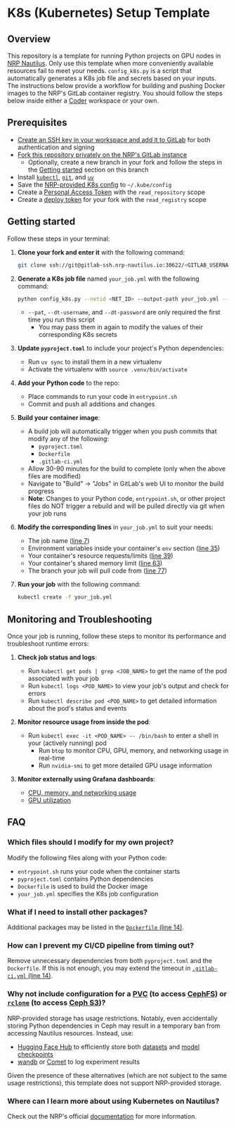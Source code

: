 # K8s (Kubernetes) Setup Template


## Overview

This repository is a template for running Python projects on GPU nodes in [NRP Nautilus](https://nrp.ai/documentation/). Only use this template when more conveniently available resources fail to meet your needs. `config_k8s.py` is a script that automatically generates a K8s job file and secrets based on your inputs. The instructions below provide a workflow for building and pushing Docker images to the NRP's GitLab container registry. You should follow the steps below inside either a [Coder](https://coder.nrp-nautilus.io/) workspace or your own.


## Prerequisites

- [Create an SSH key in your workspace and add it to GitLab](https://gitlab.nrp-nautilus.io/help/user/ssh.md) for both authentication and signing 
- [Fork this repository privately on the NRP's GitLab instance](https://gitlab.nrp-nautilus.io/varuniyer/k8s-setup-template)
    - Optionally, create a new branch in your fork and follow the steps in the [Getting started](#getting-started) section on this branch
- Install [`kubectl`](https://kubernetes.io/docs/tasks/tools/), [`git`](https://git-scm.com/downloads), and [`uv`](https://docs.astral.sh/uv/getting-started/installation/)
- Save the [NRP-provided K8s config](https://portal.nrp-nautilus.io/authConfig) to `~/.kube/config`
- Create a [Personal Access Token](https://docs.gitlab.com/user/profile/personal_access_tokens/) with the `read_repository` scope
- Create a [deploy token](https://docs.gitlab.com/user/project/deploy_tokens/) for your fork with the `read_registry` scope


## Getting started

Follow these steps in your terminal:

1. **Clone your fork and enter it** with the following command:
    ```bash
    git clone ssh://git@gitlab-ssh.nrp-nautilus.io:30622/<GITLAB_USERNAME>/<REPO_NAME>.git && cd <REPO_NAME>
    ```

2. **Generate a K8s job file** named `your_job.yml` with the following command:
    ```bash
    python config_k8s.py --netid <NET_ID> --output-path your_job.yml --pat <GITLAB_PAT> --dt-username <DEPLOY_TOKEN_USERNAME> --dt-password <DEPLOY_TOKEN_PASSWORD>
    ```
    - `--pat`, `--dt-username`, and `--dt-password` are only required the first time you run this script
        - You may pass them in again to modify the values of their corresponding K8s secrets

3. **Update `pyproject.toml`** to include your project's Python dependencies:
    - Run `uv sync` to install them in a new virtualenv
    - Activate the virtualenv with `source .venv/bin/activate`

4. **Add your Python code** to the repo:
    - Place commands to run your code in `entrypoint.sh`
    - Commit and push all additions and changes

5. **Build your container image**:
    - A build job will automatically trigger when you push commits that modify any of the following:
        - `pyproject.toml`
        - `Dockerfile`
        - `.gitlab-ci.yml`
    - Allow 30-90 minutes for the build to complete (only when the above files are modified)
    - Navigate to "Build" &rarr; "Jobs" in GitLab's web UI to monitor the build progress
    - **Note**: Changes to your Python code, `entrypoint.sh`, or other project files do NOT trigger a rebuild and will be pulled directly via git when your job runs
    
    

6. **Modify the corresponding lines** in `your_job.yml` to suit your needs:
    - The job name ([line 7](https://gitlab.nrp-nautilus.io/varuniyer/k8s-setup-template/-/blob/main/job_template.yml?ref_type=heads#L7))
    - Environment variables inside your container's `env` section ([line 35](https://gitlab.nrp-nautilus.io/varuniyer/k8s-setup-template/-/blob/main/job_template.yml?ref_type=heads#L35))
    - Your container's resource requests/limits ([line 39](https://gitlab.nrp-nautilus.io/varuniyer/k8s-setup-template/-/blob/main/job_template.yml?ref_type=heads#L39))
    - Your container's shared memory limit ([line 63](https://gitlab.nrp-nautilus.io/varuniyer/k8s-setup-template/-/blob/main/job_template.yml?ref_type=heads#L63))
    - The branch your job will pull code from ([line 77](https://gitlab.nrp-nautilus.io/varuniyer/k8s-setup-template/-/blob/main/job_template.yml?ref_type=heads#L77))

7. **Run your job** with the following command:
    ```bash
    kubectl create -f your_job.yml
    ```


## Monitoring and Troubleshooting

Once your job is running, follow these steps to monitor its performance and troubleshoot runtime errors:

1. **Check job status and logs**:
    - Run `kubectl get pods | grep <JOB_NAME>` to get the name of the pod associated with your job
    - Run `kubectl logs <POD_NAME>` to view your job's output and check for errors
    - Run `kubectl describe pod <POD_NAME>` to get detailed information about the pod's status and events

2. **Monitor resource usage from inside the pod**:
    - Run `kubectl exec -it <POD_NAME> -- /bin/bash` to enter a shell in your (actively running) pod
        - Run `btop` to monitor CPU, GPU, memory, and networking usage in real-time
        - Run `nvidia-smi` to get more detailed GPU usage information

3. **Monitor externally using Grafana dashboards**:
    - [CPU, memory, and networking usage](https://grafana.nrp-nautilus.io/d/85a562078cdf77779eaa1add43ccec1e/kubernetes-compute-resources-namespace-pods?orgId=1&from=now-3h&to=now&refresh=10s)
    - [GPU utilization](https://grafana.nrp-nautilus.io/d/dRG9q0Ymz/k8s-compute-resources-namespace-gpus?orgId=1&from=now-3h&to=now&refresh=30s)


## FAQ

### Which files should I modify for my own project?

Modify the following files along with your Python code:

- `entrypoint.sh` runs your code when the container starts
- `pyproject.toml` contains Python dependencies
- `Dockerfile` is used to build the Docker image
- `your_job.yml` specifies the K8s job configuration


### What if I need to install other packages?

Additional packages may be listed in the [`Dockerfile` (line 14)](https://gitlab.nrp-nautilus.io/varuniyer/k8s-setup-template/-/blob/main/Dockerfile?ref_type=heads#L14).


### How can I prevent my CI/CD pipeline from timing out?

Remove unnecessary dependencies from both `pyproject.toml` and the `Dockerfile`. If this is not enough, you may extend the timeout in [`.gitlab-ci.yml` (line 14)](https://gitlab.nrp-nautilus.io/varuniyer/k8s-setup-template/-/blob/main/.gitlab-ci.yml?ref_type=heads#L14).


### Why not include configuration for a [PVC](https://nrp.ai/documentation/userdocs/tutorial/storage/#learning-objectives) (to access [CephFS](https://nrp.ai/documentation/userdocs/storage/ceph/)) or [`rclone`](https://rclone.org/) (to access [Ceph S3](https://nrp.ai/documentation/userdocs/storage/ceph-s3/))?

NRP-provided storage has usage restrictions. Notably, even accidentally storing Python dependencies in Ceph may result in a temporary ban from accessing Nautilus resources. Instead, use:

- [Hugging Face Hub](https://huggingface.co/docs/hub/en/index) to efficiently store both [datasets](https://huggingface.co/docs/datasets/en/upload_dataset) and [model checkpoints](https://huggingface.co/docs/transformers/main/en/model_sharing)
- [wandb](https://docs.wandb.ai/) or [Comet](https://www.comet.com/docs/) to log experiment results

Given the presence of these alternatives (which are not subject to the same usage restrictions), this template does not support NRP-provided storage.


### Where can I learn more about using Kubernetes on Nautilus?

Check out the NRP's official [documentation](https://nrp.ai/documentation/) for more information.
